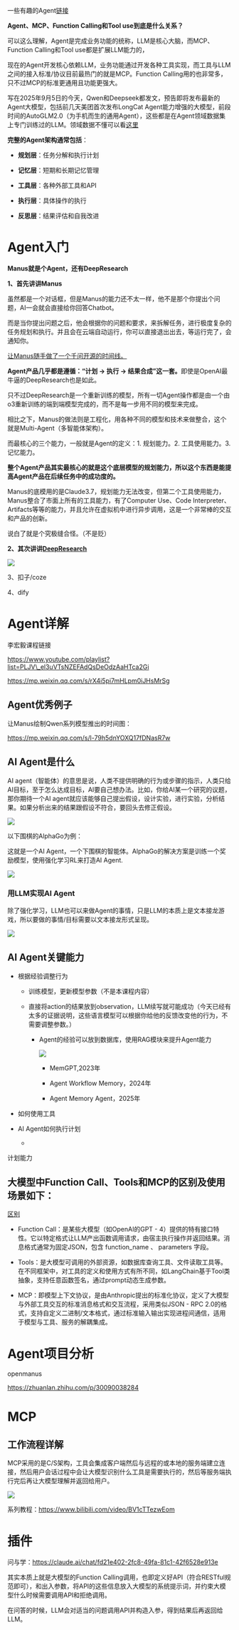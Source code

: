 一些有趣的Agent[链接](https://mp.weixin.qq.com/mp/appmsgalbum?__biz=MzIyMzA5NjEyMA==\&action=getalbum\&album_id=3885925693137584129\&subscene=90\&scenenote=https%3A%2F%2Fmp.weixin.qq.com%2Fs%3F__biz%3DMzIyMzA5NjEyMA%3D%3D%26mid%3D2647672885%26idx%3D1%26sn%3D33e0e31ddf8266d135ba91807b262e7e%26chksm%3Df1e76709e82f1114517b1d7fb1567dfb1a450f1484c0c2359f28a6d89ad633fca94666d5de16%26scene%3D90%26xtrack%3D1%26subscene%3D236%26clicktime%3D1751850337%26enterid%3D1751850337%26sessionid%3D1751850228118%26key%3Ddaf9bdc5abc4e8d0194125ba376734e49fccedaa95b8c5be03d92e84f3fec6ec996078c18c040cfe5a818ec496e220a8b651f0e3888ca2dcc3c8f464f04a47f024e9894fbef7bfe929f167cc65dc952882be085e3cb9076d17321c77d28dc54253db2bd3f3e57c2d1221d1189d7922b87ab4b2ef1edd345a2b8363d12c6b76a0%26ascene%3D1%26uin%3DMjEwNTkwMTM4Mw%253D%253D%26devicetype%3DUnifiedPCMac%26version%3Df2640611%26lang%3Dzh_CN%26countrycode%3DCN%26exportkey%3Dn_ChQIAhIQy%252FgSo%252FJYwRuJj3ysu1SXUBLkAQIE97dBBAEAAAAAAM%252FgJtWAJcsAAAAOpnltbLcz9gKNyK89dVj00y0Jl6Lucl%252FH4vwE4fgKM7CPT%252FC2CoADLqgBdVQ838C8YOPUhfOXll7T8BztSx2Pul82s7PNU5h7BoKvvsjt99z7kUgjCIwBnUg96U804JYJikyY6GVtaFtXdz2Dl8tfpGDHiUqucbFeMQQU%252FwXGVfqpWhW%252B0mKgL%252B1LL%252BFKrhE5DDRcZ1%252B9i1bTuEmUtitT1pujF3PLcB%252F5lbgsZPTr80XkpBvGwSGDv2ezvfTN5ujIzaoHGCfkaUmnPyvwKg%253D%253D%26acctmode%3D0%26pass_ticket%3DbKApy8PAwuCue1cgtyGokAhZH4NyFttuUrjmmzFM%252BS0B%252FGTJMynGTYEoO%252FuxhcGK%26wx_header%3D0%26fasttmpl_type%3D0%26fasttmpl_fullversion%3D7805415-zh_CN-html%26from_xworker%3D1\&nolastread=1\&sessionid=#wechat_redirect)

**Agent、MCP、Function Calling和Tool use到底是什么关系？**

可以这么理解，Agent是完成业务功能的统称，LLM是核心大脑，而MCP、Function Calling和Tool use都是扩展LLM能力的，

现在的Agent开发核心依赖LLM，业务功能通过开发各种工具实现，而工具与LLM之间的接入标准/协议目前最热门的就是MCP。Function Calling用的也非常多，只不过MCP的标准更通用且功能更强大。

写在2025年9月5日的今天，Qwen和Deepseek都发文，预告即将发布最新的Agent大模型，包括前几天美团首次发布LongCat Agent能力增强的大模型，前段时间的AutoGLM2.0（为手机而生的通用Agent），这些都是在Agent领域数据集上专门训练过的LLM。领域数据不懂可以看[这里](https://mp.weixin.qq.com/s/CdjSv1CGetZqn79TrL7lHA)



**完整的Agent架构通常包括**：

* **规划层**：任务分解和执行计划

* **记忆层**：短期和长期记忆管理

* **工具层**：各种外部工具和API

* **执行层**：具体操作的执行

* **反思层**：结果评估和自我改进



# Agent入门

**Manus就是个Agent，还有DeepResearch**

**1、首先讲讲Manus**

虽然都是一个对话框，但是Manus的能力还不太一样，他不是那个你提出个问题，AI一会就会直接给你回答Chatbot。

而是当你提出问题之后，他会根据你的问题和要求，来拆解任务，进行极度复杂的任务规划和执行。并且会在云端自动运行，你可以直接退出出去，等运行完了，会通知你。



[让Manus随手做了一个千问开源的时间线。](https://mp.weixin.qq.com/s/l-79h5dnYOXQ17fDNasR7w)



**Agent产品几乎都是遵循：“计划 → 执行 → 结果合成”这一套。**&#x5373;使是OpenAI最牛逼的DeepResearch也是如此。

只不过DeepResearch是一个重新训练的模型，所有一切Agent操作都是由一个由o3重新训练的端到端模型完成的，而不是每一步用不同的模型来完成。

相比之下，Manus的做法则是工程化，用各种不同的模型和技术来做整合，这个就是Multi-Agent（多智能体架构）。



而最核心的三个能力，一般就是Agent的定义：1. 规划能力。2. 工具使用能力。3. 记忆能力。

**整个Agent产品其实最核心的就是这个底层模型的规划能力，所以这个东西是能提高Agent产品在后续任务中的成功度的。**

Manus的底模用的是Claude3.7，规划能力无法改变，但第二个工具使用能力，Manus整合了市面上所有的工具能力，有了Computer Use、Code Interpreter、Artifacts等等的能力，并且允许在虚拟机中进行异步调用，这是一个非常棒的交互和产品的创新。

说白了就是个究极缝合怪。（不是贬）



**2、其次讲讲[DeepResearch](https://openai.com/index/introducing-deep-research/)**

![](images/image-4.png)

3、扣子/coze

4、dify



# Agent详解

李宏毅课程链接

https://www.youtube.com/playlist?list=PLJV\_el3uVTsNZEFAdQsDeOdzAaHTca2Gi

https://mp.weixin.qq.com/s/rX4i5pi7mHLpm0iJHsMrSg



## Agent优秀例子

让Manus绘制Qwen系列模型推出的时间图：

https://mp.weixin.qq.com/s/l-79h5dnYOXQ17fDNasR7w



## AI Agent是什么

AI agent（智能体）的意思是说，人类不提供明确的行为或步骤的指示，人类只给AI目标，至于怎么达成目标，AI要自己想办法。比如，你给AI某一个研究的议题，那你期待一个AI agent就应该能够自己提出假设，设计实验，进行实验，分析结果。如果分析出来的结果跟假设不符合，要回头去修正假设。

![](images/image-3.png)

以下围棋的AlphaGo为例：

这就是一个AI Agent，一个下围棋的智能体。AlphaGo的解决方案是训练一个奖励模型，使用强化学习RL来打造AI Agent.

![](images/image-2.png)

### 用LLM实现AI Agent

除了强化学习，LLM也可以来做Agent的事情，只是LLM的本质上是文本接龙游戏，所以要做的事情/目标需要以文本接龙形式呈现。

![](images/image.png)



## AI Agent关键能力

* 根据经验调整行为

  * 训练模型，更新模型参数（不是本课程内容）

  * 直接将action的结果放到observation，LLM续写就可能成功（今天已经有太多的证据说明，这些语言模型可以根据你给他的反馈改变他的行为，不需要调整参数。）

    * Agent的经验可以放到数据库，使用RAG模块来提升Agent能力

      ![](images/image-1.png)

      * MemGPT,2023年

      * Agent Workflow Memory，2024年

      * Agent Memory Agent，2025年

* 如何使用工具

* AI Agent如何执行计划

  *







计划能力





## 大模型中Function Call、Tools和MCP的区别及使用场景如下：

[区别](https://www.53ai.com/news/LargeLanguageModel/2025051482460.html)

* Function Call：是某些大模型（如OpenAI的GPT - 4）提供的特有接口特性。它以特定格式让LLM产出函数调用请求，由宿主执行操作并返回结果。消息格式通常为固定JSON，包含 function\_name 、 parameters 字段。

* Tools：是大模型可调用的外部资源，如数据库查询工具、文件读取工具等。在不同框架中，对工具的定义和使用方式有所不同，如LangChain基于Tool类抽象，支持任意函数签名，通过prompt动态生成参数。

* MCP：即模型上下文协议，是由Anthropic提出的标准化协议，定义了大模型与外部工具交互的标准消息格式和交互流程，采用类似JSON - RPC 2.0的格式，支持自定义二进制/文本格式，通过标准输入输出实现进程间通信，适用于模型与工具、服务的解耦集成。



# Agent项目分析

openmanus

https://zhuanlan.zhihu.com/p/30090038284



# MCP

## 工作流程详解

MCP采用的是C/S架构，工具会集成客户端然后与远程的或本地的服务端建立连接，然后用户会话过程中会让大模型识别什么工具是需要执行的，然后等服务端执行完后再让大模型理解并返回给用户。

![](images/image-5.png)

系列教程：https://www.bilibili.com/video/BV1cTTezwEom





# 插件

问与学：https://claude.ai/chat/fd21e402-2fc8-49fa-81c1-42f6528e913e

其实本质上就是大模型的Function Calling调用，也即定义好API（符合RESTful规范即可），和出入参数，将API的这些信息放入大模型的系统提示词，并约束大模型什么时候需要调用API和拒绝调用。

在问答的时候，LLM会对适当的问题调用API并构造入参，得到结果后再返回给LLM。

